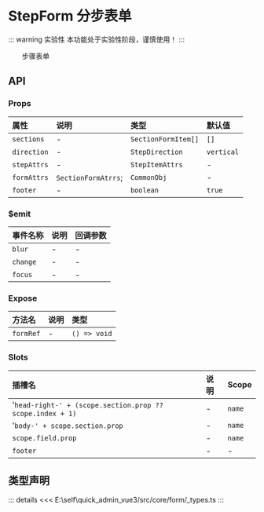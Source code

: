 # StepForm 分步表单  <Badge class="title-badge" type="warning" text="beta" />

::: warning 实验性
本功能处于实验性阶段，谨慎使用！
:::

&emsp;&emsp;步骤表单


## API 

### Props

|属性|说明|类型|默认值|
|:---|:---|:---|:---|
|`sections`|-|`SectionFormItem[]`|`[]`|
|`direction`|-|`StepDirection`|`vertical`|
|`stepAttrs`|-|`StepItemAttrs`|-|
|`formAttrs`|`SectionFormAtrrs`;|`CommonObj`|-|
|`footer`|-|`boolean`|`true`|

### $emit

|事件名称|说明|回调参数|
|:---|:---|:---|
|`blur`|-|-|
|`change`|-|-|
|`focus`|-|-|

### Expose

|方法名|说明|类型|
|:---|:---|:---|
|`formRef`|-|`() => void`|

### Slots

|插槽名|说明|Scope|
|:---|:---|:---|
|'`head-right-' + (scope.section.prop ?? scope.index + 1)`|-|`name`|
|'`body-' + scope.section.prop`|-|`name`|
|`scope.field.prop`|-|`name`|
|`footer`|-|-|


## 类型声明

::: details
<<< E:\self\quick_admin_vue3/src/core/form/_types.ts
:::  
